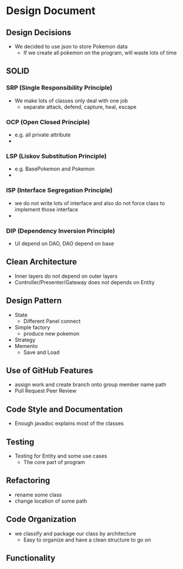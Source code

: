 # Design Document

## Design Decisions

- We decided to use json to store Pokemon data
    - If we create all pokemon on the program, will waste lots of time

## SOLID

### SRP (Single Responsibility Principle)

- We make lots of classes only deal with one job
  - separate attack, defend, capture, heal, escape

### OCP (Open Closed Principle)

- e.g. all private attribute
- 
### LSP (Liskov Substitution Principle)

- e.g. BasePokemon and Pokemon
- 
### ISP (Interface Segregation Principle)

- we do not write lots of interface and also do not force class to implement those interface
- 
### DIP (Dependency Inversion Principle)

- UI depend on DAO, DAO depend on base


## Clean Architecture

- Inner layers do not depend on outer layers
- Controller/Presenter/Gateway does not depends on Entity

## Design Pattern

- State
  - Different Panel connect
- Simple factory
  - produce new pokemon
- Strategy
- Memento
  - Save and Load

## Use of GitHub Features

- assign work and create branch onto group member name path
- Pull Request Peer Review

## Code Style and Documentation

- Enough javadoc explains most of the classes

## Testing

- Testing for Entity and some use cases 
  - The core part of program

## Refactoring

- rename some class
- change location of some path

## Code Organization

- we classify and package our class by architecture
  - Easy to organize and have a clean structure to go on


## Functionality